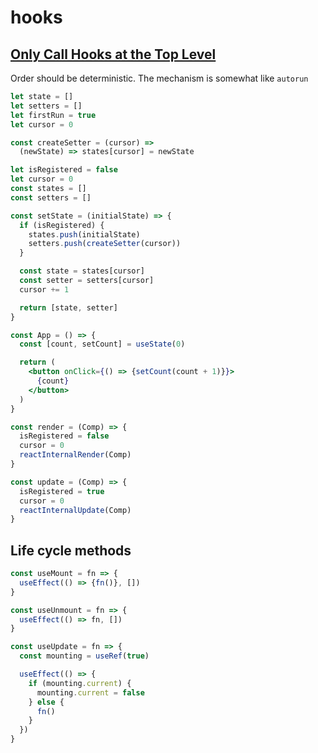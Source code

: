 # hooks

## [Only Call Hooks at the Top Level](https://reactjs.org/docs/hooks-rules.html#only-call-hooks-at-the-top-level)

Order should be deterministic. The mechanism is somewhat like `autorun`

```jsx
let state = []
let setters = []
let firstRun = true
let cursor = 0

const createSetter = (cursor) =>
  (newState) => states[cursor] = newState

let isRegistered = false
let cursor = 0
const states = []
const setters = []

const setState = (initialState) => {
  if (isRegistered) {
    states.push(initialState)
    setters.push(createSetter(cursor))
  }

  const state = states[cursor]
  const setter = setters[cursor]
  cursor += 1

  return [state, setter]
}

const App = () => {
  const [count, setCount] = useState(0)

  return (
    <button onClick={() => {setCount(count + 1)}}>
      {count}
    </button>
  )
}

const render = (Comp) => {
  isRegistered = false
  cursor = 0
  reactInternalRender(Comp)
}

const update = (Comp) => {
  isRegistered = true
  cursor = 0
  reactInternalUpdate(Comp)
}
```

## Life cycle methods

```jsx
const useMount = fn => {
  useEffect(() => {fn()}, [])
}

const useUnmount = fn => {
  useEffect(() => fn, [])
}

const useUpdate = fn => {
  const mounting = useRef(true)

  useEffect(() => {
    if (mounting.current) {
      mounting.current = false
    } else {
      fn()
    }
  })
}
```
